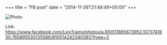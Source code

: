 +++
title = "FB post"
date = "2014-11-26T21:48:49+00:00"
+++



![Photo](https://scontent.xx.fbcdn.net/v/t1.0-0/s130x130/1526474_810514242340381_1777899887966092832_n.jpg?oh=3261fb27e70bbe72835e39211677a200&oe=59B9811C)


Link: https://www.facebook.com/LvivTrams/photos/a.810511865673952.1073741830.765895530135586/810514242340381/?type=3

